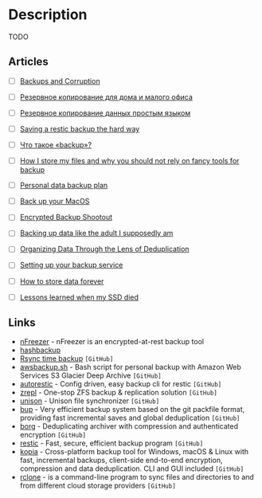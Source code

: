 # Description

TODO


## Articles

- [ ] [Backups and Corruption](https://www.collicutt.co.uk/notebook/backups.html)
- [ ] [Резервное копирование для дома и малого офиса](https://habr.com/ru/post/189412/)
- [ ] [Резервное копирование данных простым языком](https://habr.com/ru/post/136785/)
- [ ] [Saving a restic backup the hard way](http://blog.pkh.me/p/30-saving-a-restic-backup-the-hard-way.html)
- [ ] [Что такое «backup»?](https://habr.com/ru/post/162839/)
- [ ] [How I store my files and why you should not rely on fancy tools for backup](https://www.unixsheikh.com/articles/how-i-store-my-files-and-why-you-should-not-rely-on-fancy-tools-for-backup.html)
- [ ] [Personal data backup plan](https://jacobbednarz.com/personal-data-backup-plan)
- [ ] [Back up your MacOS](https://dzx.cz/2021/05/23/back_up_your_macos/)
- [ ] [Encrypted Backup Shootout](https://acha.ninja/blog/encrypted_backup_shootout/)
- [ ] [Backing up data like the adult I supposedly am](https://magnusson.io/post/backups/)
- [ ] [Organizing Data Through the Lens of Deduplication](https://www.anishathalye.com/2020/08/03/periscope/)
- [ ] [Setting up your backup service](https://www.williamjbowman.com/blog/2020/06/30/setting-up-your-backup-service/)
- [ ] [How to store data forever](https://drewdevault.com/2020/04/22/How-to-store-data-forever.html)
- [ ] [Lessons learned when my SSD died](https://bsago.me/posts/lessons-learned-when-my-ssd-died)


## Links

- [nFreezer](https://github.com/josephernest/nfreezer) - nFreezer is an encrypted-at-rest backup tool
- [hashbackup](http://www.hashbackup.com/)
- [Rsync time backup](https://github.com/laurent22/rsync-time-backup) `[GitHub]`
- [awsbackup.sh](https://github.com/keisentraut/awsbackup) - Bash script for personal backup with Amazon Web Services S3 Glacier Deep Archive `[GitHub]`
- [autorestic](https://github.com/cupcakearmy/autorestic) - Config driven, easy backup cli for restic `[GitHub]`
- [zrepl](https://github.com/zrepl/zrepl) - One-stop ZFS backup & replication solution `[GitHub]`
- [unison](https://github.com/bcpierce00/unison) - Unison file synchronizer `[GitHub]`
- [bup](https://github.com/bup/bup) - Very efficient backup system based on the git packfile format, providing fast incremental saves and global deduplication `[GitHub]`
- [borg](https://github.com/borgbackup/borg) - Deduplicating archiver with compression and authenticated encryption `[GitHub]`
- [restic](https://github.com/restic/restic) - Fast, secure, efficient backup program `[GitHub]`
- [kopia](https://github.com/kopia/kopia) - Cross-platform backup tool for Windows, macOS & Linux with fast, incremental backups, client-side end-to-end encryption, compression and data deduplication. CLI and GUI included `[GitHub]`
- [rclone](https://github.com/rclone/rclone) - is a command-line program to sync files and directories to and from different cloud storage providers `[GitHub]`
